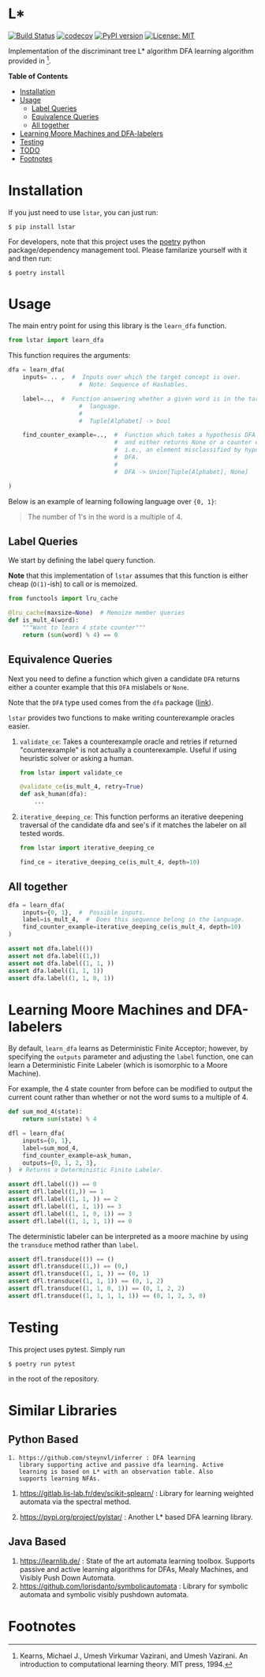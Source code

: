 # L*

[![Build Status](https://cloud.drone.io/api/badges/mvcisback/lstar/status.svg)](https://cloud.drone.io/mvcisback/lstar)
[![codecov](https://codecov.io/gh/mvcisback/lstar/branch/master/graph/badge.svg)](https://codecov.io/gh/mvcisback/lstar)
[![PyPI version](https://badge.fury.io/py/lstar.svg)](https://badge.fury.io/py/lstar)
[![License: MIT](https://img.shields.io/badge/License-MIT-yellow.svg)](https://opensource.org/licenses/MIT)

Implementation of the discriminant tree L* algorithm DFA learning algorithm
provided in [^1].


<!-- markdown-toc start - Don't edit this section. Run M-x markdown-toc-generate-toc again -->
**Table of Contents**

- [Installation](#installation)
- [Usage](#usage)
    - [Label Queries](#label-queries)
    - [Equivalence Queries](#equivalence-queries)
    - [All together](#all-together)
- [Learning Moore Machines and DFA-labelers](#learning-moore-machines-and-dfa-labelers)
- [Testing](#testing)
- [TODO](#todo)
- [Footnotes](#footnotes)

<!-- markdown-toc end -->



# Installation

If you just need to use `lstar`, you can just run:

`$ pip install lstar`

For developers, note that this project uses the
[poetry](https://poetry.eustace.io/) python package/dependency
management tool. Please familarize yourself with it and then
run:

`$ poetry install`

# Usage

The main entry point for using this library is the `learn_dfa`
function.

```python
from lstar import learn_dfa
```

This function requires the arguments:
```python
dfa = learn_dfa(
    inputs= .. ,  #  Inputs over which the target concept is over.
                    #  Note: Sequence of Hashables.

    label=..,  #  Function answering whether a given word is in the target
                    #  language.
                    #
                    #  Tuple[Alphabet] -> bool

    find_counter_example=..,  #  Function which takes a hypothesis DFA
                              #  and either returns None or a counter example,
                              #  i.e., an element misclassified by hypothesis
                              #  DFA.
                              #
                              #  DFA -> Union[Tuple[Alphabet], None]

)
```

Below is an example of learning following language over `{0, 1}`:


> The number of 1's in the word is a multiple of 4.


## Label Queries

We start by defining the label query function. 

**Note** that this implementation of `lstar` assumes that this
function is either cheap (`O(1)`-ish) to call or is memoized.


```python
from functools import lru_cache

@lru_cache(maxsize=None)  # Memoize member queries 
def is_mult_4(word):
    """Want to learn 4 state counter"""
    return (sum(word) % 4) == 0
```

## Equivalence Queries

Next you need to define a function which given a candidate `DFA`
returns either a counter example that this `DFA` mislabels or `None`.

Note that the `DFA` type used comes from the `dfa` package
([link](https://github.com/mvcisback/dfa)).

`lstar` provides two functions to make writing counterexample oracles 
easier.

1. `validate_ce`: Takes a counterexample oracle and retries 
   if returned "counterexample" is not actually a counterexample.
   Useful if using heuristic solver or asking a human.

    ```python
    from lstar import validate_ce

    @validate_ce(is_mult_4, retry=True)
    def ask_human(dfa):
        ...
    ```
2. `iterative_deeping_ce`: This function performs an iterative
   deepening traversal of the candidate dfa and see's if it matches
   the labeler on all tested words.

   ```python
   from lstar import iterative_deeping_ce

   find_ce = iterative_deeping_ce(is_mult_4, depth=10)
   ```


## All together

```python
dfa = learn_dfa(
    inputs={0, 1},  #  Possible inputs.
    label=is_mult_4,  #  Does this sequence belong in the language.
    find_counter_example=iterative_deeping_ce(is_mult_4, depth=10)
)

assert not dfa.label(())
assert not dfa.label((1,))
assert not dfa.label((1, 1, ))
assert dfa.label((1, 1, 1))
assert dfa.label((1, 1, 0, 1))
```

# Learning Moore Machines and DFA-labelers

By default, `learn_dfa` learns as Deterministic Finite Acceptor;
however, by specifying the `outputs` parameter and adjusting the
`label` function, one can learn a Deterministic Finite Labeler
(which is isomorphic to a Moore Machine). 

For example, the 4 state counter from before can be modified to output
the current count rather than whether or not the word sums to a
multiple of 4.


```python
def sum_mod_4(state):
    return sum(state) % 4

dfl = learn_dfa(
    inputs={0, 1},
    label=sum_mod_4,
    find_counter_example=ask_human,
    outputs={0, 1, 2, 3},
)  # Returns a Deterministic Finite Labeler.

assert dfl.label(()) == 0
assert dfl.label((1,)) == 1
assert dfl.label((1, 1, )) == 2
assert dfl.label((1, 1, 1)) == 3
assert dfl.label((1, 1, 0, 1)) == 3
assert dfl.label((1, 1, 1, 1)) == 0
```

The deterministic labeler can be interpreted as a moore machine by
using the `transduce` method rather than `label`.

```python
assert dfl.transduce(()) == ()
assert dfl.transduce((1,)) == (0,)
assert dfl.transduce((1, 1, )) == (0, 1)
assert dfl.transduce((1, 1, 1)) == (0, 1, 2)
assert dfl.transduce((1, 1, 0, 1)) == (0, 1, 2, 2)
assert dfl.transduce((1, 1, 1, 1, 1)) == (0, 1, 2, 3, 0)
```


# Testing

This project uses pytest. Simply run

`$ poetry run pytest`

in the root of the repository.

# Similar Libraries
## Python Based
    1. https://github.com/steynvl/inferrer : DFA learning
       library supporting active and passive dfa learning. Active
       learning is based on L* with an observation table. Also
       supports learning NFAs.

   1. https://gitlab.lis-lab.fr/dev/scikit-splearn/ : Library for learning
      weighted automata via the spectral method.

   1. https://pypi.org/project/pylstar/ : Another L* based DFA
      learning library.

## Java Based
   1. https://learnlib.de/ : State of the art automata learning
      toolbox. Supports passive and active learning algorithms for DFAs,
      Mealy Machines, and Visibly Push Down Automata.
   1. https://github.com/lorisdanto/symbolicautomata : Library for
      symbolic automata and symbolic visibly pushdown automata.

# Footnotes

[^1]: Kearns, Michael J., Umesh Virkumar Vazirani, and Umesh Vazirani. An introduction to computational learning theory. MIT press, 1994.
